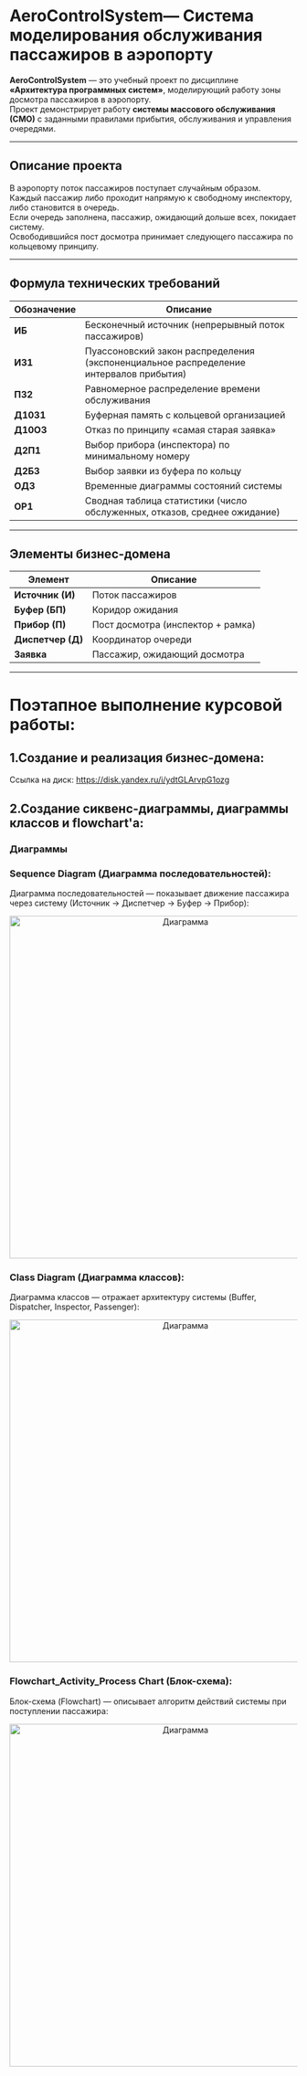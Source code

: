 # AeroControlSystem— Система моделирования обслуживания пассажиров в аэропорту

**AeroControlSystem** — это учебный проект по дисциплине **«Архитектура программных систем»**, моделирующий работу зоны досмотра пассажиров в аэропорту.  
Проект демонстрирует работу **системы массового обслуживания (СМО)** с заданными правилами прибытия, обслуживания и управления очередями.

---

## Описание проекта

В аэропорту поток пассажиров поступает случайным образом.  
Каждый пассажир либо проходит напрямую к свободному инспектору, либо становится в очередь.  
Если очередь заполнена, пассажир, ожидающий дольше всех, покидает систему.  
Освободившийся пост досмотра принимает следующего пассажира по кольцевому принципу.

---

## Формула технических требований

| Обозначение | Описание |
|-------------|----------|
|  **ИБ**     | Бесконечный источник (непрерывный поток пассажиров)                                    |
|  **ИЗ1**    | Пуассоновский закон распределения (экспоненциальное распределение интервалов прибытия) |
|  **ПЗ2**    | Равномерное распределение времени обслуживания                                         |
|  **Д10З1**  | Буферная память с кольцевой организацией                                               |
|  **Д10О3**  | Отказ по принципу «самая старая заявка»                                                |
|  **Д2П1**   | Выбор прибора (инспектора) по минимальному номеру                                      |
|  **Д2Б3**   | Выбор заявки из буфера по кольцу                                                       |
|  **ОД3**    | Временные диаграммы состояний системы                                                  |
|  **ОР1**    | Сводная таблица статистики (число обслуженных, отказов, среднее ожидание)              |

---

## Элементы бизнес-домена

| Элемент           |          Описание                |
|-------------------|----------------------------------|
| **Источник (И)**  | Поток пассажиров                 |
| **Буфер (БП)**    | Коридор ожидания                 |
| **Прибор (П)**    | Пост досмотра (инспектор + рамка)|
| **Диспетчер (Д)** | Координатор очереди              |
| **Заявка**        | Пассажир, ожидающий досмотра     |

---
# Поэтапное выполнение курсовой работы:

## 1.Создание и реализация бизнес-домена:

Cсылка на диск: https://disk.yandex.ru/i/ydtGLArvpG1ozg

## 2.Создание сиквенс-диаграммы, диаграммы классов и flowchart'а:

### Диаграммы

### Sequence Diagram (Диаграмма последовательностей):
Диаграмма последовательностей — показывает движение пассажира через систему (Источник → Диспетчер → Буфер → Прибор):
<p align="center">
  <img src="Sequence Diagram (Диаграмма последовательностей).png" width="600" alt="Диаграмма">
</p>

### Class Diagram (Диаграмма классов):
Диаграмма классов — отражает архитектуру системы (Buffer, Dispatcher, Inspector, Passenger):
<p align="center">
  <img src="Class Diagram (Диаграмма классов).png" width="600" alt="Диаграмма">
</p>

### Flowchart_Activity_Process Chart (Блок-схема):
Блок-схема (Flowchart) — описывает алгоритм действий системы при поступлении пассажира:
<p align="center">
  <img src="Flowchart_Activity_Process Chart (Блок-схема.png" width="600" alt="Диаграмма">
</p>